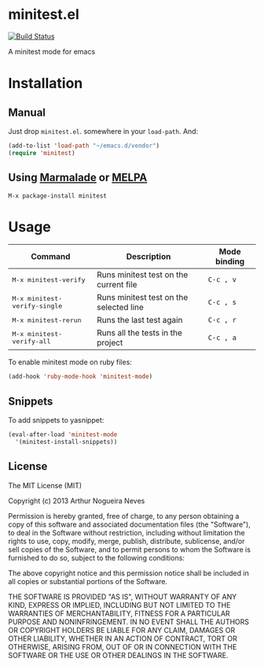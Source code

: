 # minitest.el

[![Build Status](https://travis-ci.org/arthurnn/minitest-emacs.svg?branch=master)](https://travis-ci.org/arthurnn/minitest-emacs)

A minitest mode for emacs

# Installation

## Manual

Just drop `minitest.el`. somewhere in your `load-path`. And:
```lisp
(add-to-list 'load-path "~/emacs.d/vendor")
(require 'minitest)
```

## Using [Marmalade](http://marmalade-repo.org/) or [MELPA](http://melpa.milkbox.net/)

```
M-x package-install minitest
```

# Usage

Command                                         | Description                                             | Mode binding
------------------------------------------------|---------------------------------------------------------|--------------------
<kbd>M-x minitest-verify</kbd>                  | Runs minitest test on the current file                  | `C-c , v`
<kbd>M-x minitest-verify-single</kbd>           | Runs minitest test on the selected line                 | `C-c , s`
<kbd>M-x minitest-rerun</kbd>                   | Runs the last test again                                | `C-c , r`
<kbd>M-x minitest-verify-all</kbd>              | Runs all the tests in the project                       | `C-c , a`


To enable minitest mode on ruby files:

```lisp
(add-hook 'ruby-mode-hook 'minitest-mode)
```

## Snippets

To add snippets to yasnippet:
```lisp
(eval-after-load 'minitest-mode
  '(minitest-install-snippets))
```

## License

The MIT License (MIT)

Copyright (c) 2013 Arthur Nogueira Neves

Permission is hereby granted, free of charge, to any person obtaining a copy of
this software and associated documentation files (the "Software"), to deal in
the Software without restriction, including without limitation the rights to
use, copy, modify, merge, publish, distribute, sublicense, and/or sell copies of
the Software, and to permit persons to whom the Software is furnished to do so,
subject to the following conditions:

The above copyright notice and this permission notice shall be included in all
copies or substantial portions of the Software.

THE SOFTWARE IS PROVIDED "AS IS", WITHOUT WARRANTY OF ANY KIND, EXPRESS OR
IMPLIED, INCLUDING BUT NOT LIMITED TO THE WARRANTIES OF MERCHANTABILITY, FITNESS
FOR A PARTICULAR PURPOSE AND NONINFRINGEMENT. IN NO EVENT SHALL THE AUTHORS OR
COPYRIGHT HOLDERS BE LIABLE FOR ANY CLAIM, DAMAGES OR OTHER LIABILITY, WHETHER
IN AN ACTION OF CONTRACT, TORT OR OTHERWISE, ARISING FROM, OUT OF OR IN
CONNECTION WITH THE SOFTWARE OR THE USE OR OTHER DEALINGS IN THE SOFTWARE.
